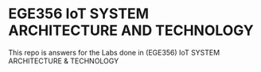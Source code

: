 # EGE356 IoT SYSTEM ARCHITECTURE AND TECHNOLOGY
This repo is answers for the Labs done in (EGE356) IoT SYSTEM ARCHITECTURE & TECHNOLOGY
